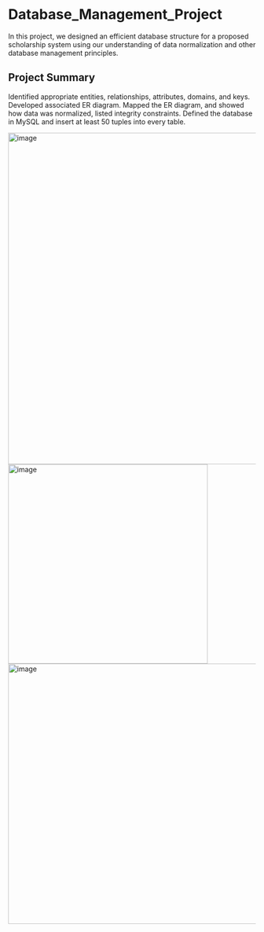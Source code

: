 # Database_Management_Project
In this project, we designed an efficient database structure for a proposed scholarship system using our understanding of data normalization and other database management principles. 

## Project Summary
Identified appropriate entities, relationships, attributes, domains, and keys.
Developed associated ER diagram. Mapped the ER diagram, and showed how data was normalized, listed integrity
constraints. Defined the database in MySQL and insert at least 50 tuples into every table.


<img width="675" alt="image" src="https://github.com/yomashie/Database_Management_Project/assets/48233225/81b6451f-54dc-4e9f-8bca-d756fb03f60d">


<img width="406" alt="image" src="https://github.com/yomashie/Database_Management_Project/assets/48233225/d609bbbb-4ff1-4090-8437-032c930dfb19">

<img width="530" alt="image" src="https://github.com/yomashie/Database_Management_Project/assets/48233225/337c9294-8eee-4c81-9481-8f1e9e6c63e5">



